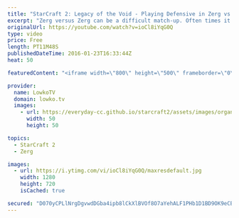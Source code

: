 ```yaml
---
title: "StarCraft 2: Legacy of the Void - Playing Defensive in Zerg vs Zerg!"
excerpt: "Zerg versus Zerg can be a difficult match-up. Often times it is hard to judge if you are behind or ahead and it can be difficult to decide how you want to follow up early game aggression. In this video of Zerg versus Zerg I go over the follow-up, after defending early game aggression.  In this particular"
originalUrl: https://youtube.com/watch?v=ioCl8iYqG0Q
type: video
price: Free
length: PT11M48S
publishedDateTime: 2016-01-23T16:33:44Z
heat: 50

featuredContent: "<iframe width=\"800\" height=\"500\" frameborder=\"0\" src=\"https://www.youtube.com/embed/ioCl8iYqG0Q\" allow=\"accelerometer; autoplay; encrypted-media; gyroscope; picture-in-picture\" allowfullscreen></iframe>"

provider:
  name: LowkoTV
  domain: lowko.tv
  images:
    - url: https://everyday-cc.github.io/starcraft2/assets/images/organizations/lowko.tv-50x50.jpg
      width: 50
      height: 50

topics:
  - StarCraft 2
  - Zerg

images:
  - url: https://i.ytimg.com/vi/ioCl8iYqG0Q/maxresdefault.jpg
    width: 1280
    height: 720
    isCached: true

secured: "D070yCPLlNrgDgvwdDGba4ipb8lCkXlBVOf8O7aYehALF1PHb1D1BD9OK9eCB63wJ3NoL2V0Xe4rlpQ1TbzfLgFbOtVHx+UyIdeKhIDUom7cR3AKQ2lOUGnE/Qr4QwFLvHViokzU3mDdVlnLm9GU0OeTJlzo/n4CYfA8HeLfa9cc0ZD0NAqlA1Ij+BSdS04Hqp6ML3boqzyE3DXVM0bUUV3r4wJLW8Nrk3WqM5iods9tizgZIfYS7WPc7IQ7NqFT1rN6U++/PEwTmpG41fWhMss0jt4hoUtCxMO8/RrWtAEeZnD84VrDWoZEaiLg7k9gaBvUr/6t67IeHe67XC+Tk56UFWEPjVKfnFaTok7PmiM+heWO1fF6GYww/iSFPpxlmw6AQNl7Rqn9U3NooJnockasNfcT+PmtIqqVVWsE9Q0=;B0mHbxeeKFh6n1MsvWbBAw=="
---
```


